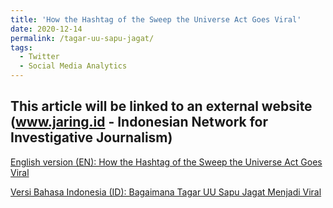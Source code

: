 ```yaml
---
title: 'How the Hashtag of the Sweep the Universe Act Goes Viral'
date: 2020-12-14
permalink: /tagar-uu-sapu-jagat/
tags:
  - Twitter
  - Social Media Analytics
---
```


## This article will be linked to an external website (www.jaring.id - Indonesian Network for Investigative Journalism)


[English version (EN): How the Hashtag of the Sweep the Universe Act Goes Viral](https://jaring.id/en/bagaimana-tagar-uu-sapu-jagat-menjadi-viral/)

[Versi Bahasa Indonesia (ID): Bagaimana Tagar UU Sapu Jagat Menjadi Viral](https://jaring.id/bagaimana-tagar-uu-sapu-jagat-menjadi-viral/)
